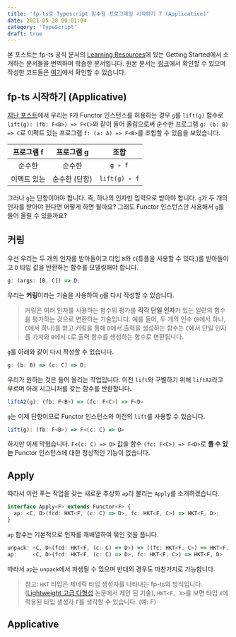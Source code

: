```yaml
---
title: 'fp-ts로 Typescript 함수형 프로그래밍 시작하기 7 (Applicative)'
date: 2021-05-28 00:01:04
category: 'TypeScript'
draft: true
---
```


본 포스트는 fp-ts 공식 문서의 [Learning Resources](https://gcanti.github.io/fp-ts/learning-resources/)에 있는 Getting Started에서 소개하는 문서들을 번역하며 학습한 문서입니다. 원본 문서는 [링크](https://dev.to/gcanti/getting-started-with-fp-ts-applicative-1kb3)에서 확인할 수 있으며 작성한 코드들은 [여기](https://github.com/alstn2468/getting-started-fp-ts/tree/main/src/7_applicative)에서 확인할 수 있습니다.

## fp-ts 시작하기 (Applicative)

[지난 포스트](https://alstn2468.github.io/TypeScript/2021-05-01-fp-ts-5/)에서 우리는 `F`가 Functor 인스턴스를 허용하는 경우 `g`를 `lift(g)` 함수로 `lift(g): (fb: F<B>) => F<C>`와 같이 들어 올림으로써 순수한 프로그램 `g: (b: B) => C`로 이펙트 있는 프로그램 `f: (a: A) => F<B>`를 조합할 수 있음을 보았습니다.

| 프로그램 f  |  프로그램 g   |     조합      |
| :---------: | :-----------: | :-----------: |
|   순수한    |    순수한     |    `g ∘ f`    |
| 이펙트 있는 | 순수한 (단항) | `lift(g) ∘ f` |

그러나 `g`는 단항이어야 합니다. 즉, 하나의 인자만 입력으로 받아야 합니다. `g`가 두 개의 인자를 받아야 한다면 어떻게 하면 될까요? 그래도 Functor 인스턴스만 사용해서 `g`를 들어 올릴 수 있을까요?

## 커링

우선 우리는 두 개의 인자를 받아들이고 타입 `B`와 `C`(튜플을 사용할 수 있다.)를 받아들이고 `D` 타입 값을 반환하는 함수를 모델링해야 합니다.

```typescript
g: (args: [B, C]) => D;
```

우리는 **커링**이라는 기술을 사용하여 `g`를 다시 작성할 수 있습니다.

> 커링은 여러 인자를 사용하는 함수의 평가를 **각각 단일 인자**가 있는 일련의 함수를 평가하는 것으로 변환하는 기술입니다. 예를 들어, 두 개의 인수 (`B`에서 하나, `C`에서 하나)를 받고 커링을 통해 `D`에서 출력을 생성하는 함수는 `C`에서 단일 인자를 가져와 `B`에서 `C`로 출력 함수를 생성하는 함수로 변환됩니다.

`g`를 아래와 같이 다시 작성할 수 있습니다.

```typescript
g: (b: B) => (c: C) => D;
```

우리가 원하는 것은 들어 올리는 작업입니다. 이전 `lift`와 구별하기 위해 `liftA2`라고 부르며 아래 시그니처를 갖는 함수를 반환합니다.

```typescript
liftA2(g): (fb: F<B>) => (fc: F<C>) => F<D>
```

`g`는 이제 단항이므로 Functor 인스턴스와 이전의 `lift`를 사용할 수 있습니다.

```typescript
lift(g): (fb: F<B>) => F<(c: C) => D>
```

하지만 이제 막혔습니다. `F<(c: C) => D>` 값을 함수 `(fc: F<C>) => F<D>`로 **풀 수 있는** Functor 인스턴스에 대한 정상적인 기능이 없습니다.

## Apply

따라서 이런 푸는 작업을 갖는 새로운 추상화 `ap`라 불리는 `Apply`를 소개하겠습니다.

```typescript
interface Apply<F> extends Functor<F> {
  ap: <C, D>(fcd: HKT<F, (c: C) => D>, fc: HKT<F, C>) => HKT<F, D>;
}
```

`ap` 함수는 기본적으로 인자를 재배열하여 묶인 것을 풉니다.

```typescript
unpack: <C, D>(fcd: HKT<F, (c: C) => D>) => ((fc: HKT<F, C>) => HKT<F, D>)
ap:     <C, D>(fcd: HKT<F, (c: C) => D>, fc: HKT<F, C>) => HKT<F, D>
```

따라서 `ap`는 `unpack`에서 파생될 수 있으며 반대의 경우도 마찬가지로 가능합니다.

> 참고: `HKT` 타입은 제네릭 타입 생성자를 나타내는 fp-ts의 방식입니다. ([Lightweight 고급 다형성](https://www.cl.cam.ac.uk/~jdy22/papers/lightweight-higher-kinded-polymorphism.pdf) 논문에서 제안 된 기술), `HKT<F, X>`를 보면 타입 `X`에 적용된 타입 생성자 `F`를 생각할 수 있습니다. (예: F<X>)

## Applicative
